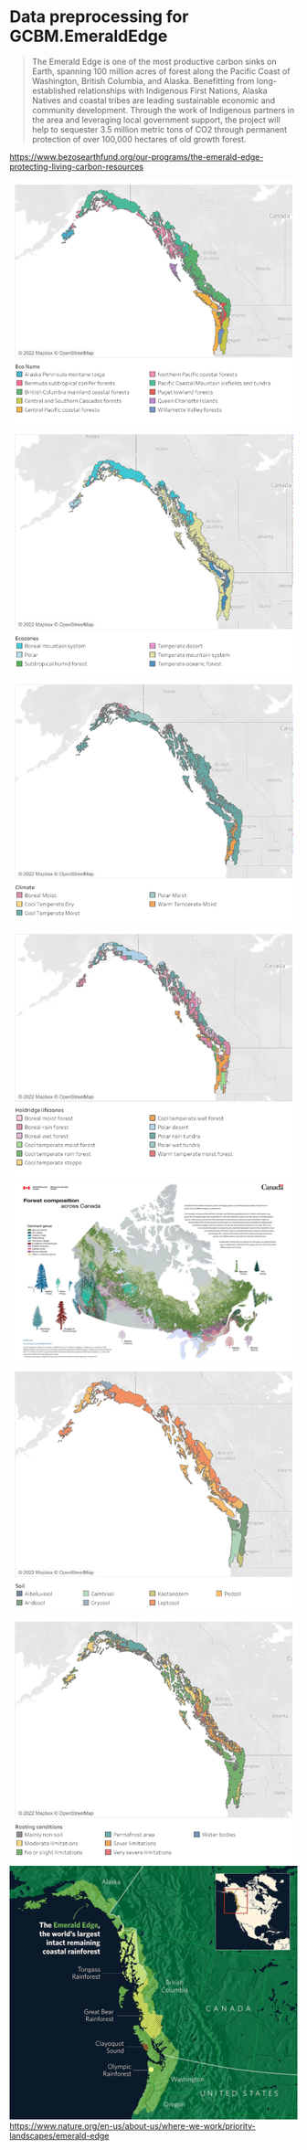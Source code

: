 # Data preprocessing for GCBM.EmeraldEdge
>The Emerald Edge is one of the most productive carbon sinks on Earth, spanning 100 million acres of forest along the Pacific Coast of Washington, British Columbia, and Alaska. Benefitting from long-established relationships with Indigenous First Nations, Alaska Natives and coastal tribes are leading sustainable economic and community development. Through the work of Indigenous partners in the area and leveraging local government support, the project will help to sequester 3.5 million metric tons of CO2 through permanent protection of over 100,000 hectares of old growth forest.

https://www.bezosearthfund.org/our-programs/the-emerald-edge-protecting-living-carbon-resources

![alt text](https://github.com/mHienp/GCBM.EmeraldEdge.Data/blob/main/img/Econame.png)
![alt text](https://github.com/mHienp/GCBM.EmeraldEdge.Data/blob/main/img/Ecozones.png)
![alt text](https://github.com/mHienp/GCBM.EmeraldEdge.Data/blob/main/img/Climate.png)
![alt text](https://github.com/mHienp/GCBM.EmeraldEdge.Data/blob/main/img/Holdridge.png)
![alt text](https://github.com/mHienp/GCBM.EmeraldEdge.Data/blob/main/img/forest%20composition%20(species)%20natural%20resources%20canada.png)
![alt text](https://github.com/mHienp/GCBM.EmeraldEdge.Data/blob/main/img/Soil.png)
![alt text](https://github.com/mHienp/GCBM.EmeraldEdge.Data/blob/main/img/Rooting.png)
![alt text](https://github.com/mHienp/GCBM.EmeraldEdge.Data/blob/main/img/TNC_Carbon_Stories_Map_Emerald_EdgeV5.jpg)
https://www.nature.org/en-us/about-us/where-we-work/priority-landscapes/emerald-edge
